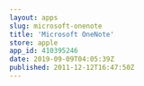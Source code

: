 ```yaml
---
layout: apps
slug: microsoft-onenote
title: 'Microsoft OneNote'
store: apple
app_id: 410395246
date: 2019-09-09T04:05:39Z
published: 2011-12-12T16:47:50Z
---
```

